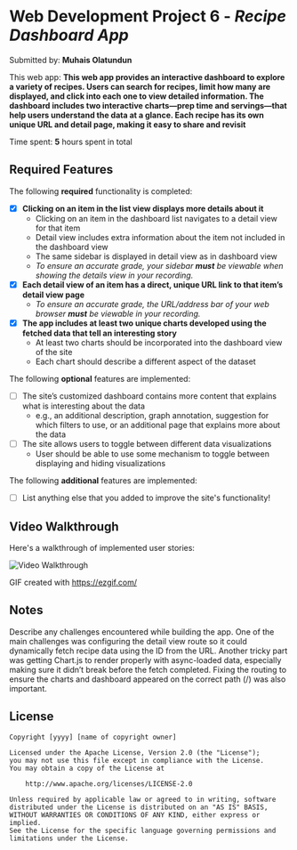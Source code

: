 # Web Development Project 6 - *Recipe Dashboard App*

Submitted by: **Muhais Olatundun**

This web app: **This web app provides an interactive dashboard to explore a variety of recipes. Users can search for recipes, limit how many are displayed, and click into each one to view detailed information. The dashboard includes two interactive charts—prep time and servings—that help users understand the data at a glance. Each recipe has its own unique URL and detail page, making it easy to share and revisit**

Time spent: **5** hours spent in total

## Required Features

The following **required** functionality is completed:

- [X] **Clicking on an item in the list view displays more details about it**
  - Clicking on an item in the dashboard list navigates to a detail view for that item
  - Detail view includes extra information about the item not included in the dashboard view
  - The same sidebar is displayed in detail view as in dashboard view
  - *To ensure an accurate grade, your sidebar **must** be viewable when showing the details view in your recording.*
- [X] **Each detail view of an item has a direct, unique URL link to that item’s detail view page**
  -  *To ensure an accurate grade, the URL/address bar of your web browser **must** be viewable in your recording.*
- [X] **The app includes at least two unique charts developed using the fetched data that tell an interesting story**
  - At least two charts should be incorporated into the dashboard view of the site
  - Each chart should describe a different aspect of the dataset


The following **optional** features are implemented:

- [ ] The site’s customized dashboard contains more content that explains what is interesting about the data
  - e.g., an additional description, graph annotation, suggestion for which filters to use, or an additional page that explains more about the data
- [ ] The site allows users to toggle between different data visualizations
  - User should be able to use some mechanism to toggle between displaying and hiding visualizations


The following **additional** features are implemented:


* [ ] List anything else that you added to improve the site's functionality!

## Video Walkthrough

Here's a walkthrough of implemented user stories:

<img src='demopart2.gif' title='Video Walkthrough' width='' alt='Video Walkthrough' />

<!-- Replace this with whatever GIF tool you used! -->
GIF created with https://ezgif.com/
<!-- Recommended tools:
[Kap](https://getkap.co/) for macOS
[ScreenToGif](https://www.screentogif.com/) for Windows
[peek](https://github.com/phw/peek) for Linux. -->

## Notes

Describe any challenges encountered while building the app.
One of the main challenges was configuring the detail view route so it could dynamically fetch recipe data using the ID from the URL. Another tricky part was getting Chart.js to render properly with async-loaded data, especially making sure it didn’t break before the fetch completed. Fixing the routing to ensure the charts and dashboard appeared on the correct path (/) was also important.

## License

    Copyright [yyyy] [name of copyright owner]

    Licensed under the Apache License, Version 2.0 (the "License");
    you may not use this file except in compliance with the License.
    You may obtain a copy of the License at

        http://www.apache.org/licenses/LICENSE-2.0

    Unless required by applicable law or agreed to in writing, software
    distributed under the License is distributed on an "AS IS" BASIS,
    WITHOUT WARRANTIES OR CONDITIONS OF ANY KIND, either express or implied.
    See the License for the specific language governing permissions and
    limitations under the License.